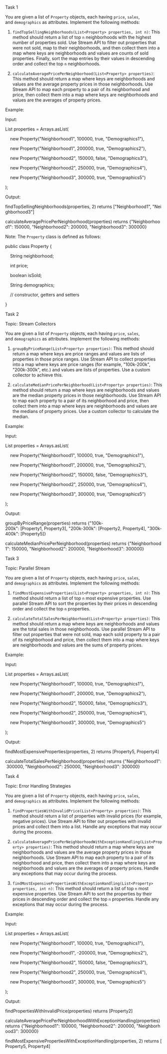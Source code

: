 Task 1

You are given a list of `Property` objects, each having `price`, `sales`, and `demographics` as attributes. Implement the following methods:

1. `findTopSellingNeighborhoods(List<Property> properties, int n)`: This method should return a list of top `n` neighborhoods with the highest number of properties sold. Use Stream API to filter out properties that were not sold, map to their neighborhoods, and then collect them into a map where keys are neighborhoods and values are counts of sold properties. Finally, sort the map entries by their values in descending order and collect the top `n` neighborhoods.
    
2. `calculateAveragePricePerNeighborhood(List<Property> properties)`: This method should return a map where keys are neighborhoods and values are the average property prices in those neighborhoods. Use Stream API to map each property to a pair of its neighborhood and price, then collect them into a map where keys are neighborhoods and values are the averages of property prices.
    

Example:

Input:

List<Property> properties = Arrays.asList(

    new Property("Neighborhood1", 100000, true, "Demographics1"),

    new Property("Neighborhood1", 200000, true, "Demographics2"),

    new Property("Neighborhood2", 150000, false, "Demographics3"),

    new Property("Neighborhood2", 250000, true, "Demographics4"),

    new Property("Neighborhood3", 300000, true, "Demographics5")

);

Output:

findTopSellingNeighborhoods(properties, 2) returns ["Neighborhood1", "Neighborhood3"]

calculateAveragePricePerNeighborhood(properties) returns {"Neighborhood1": 150000, "Neighborhood2": 200000, "Neighborhood3": 300000}

Note: The `Property` class is defined as follows:

public class Property {

    String neighborhood;

    int price;

    boolean isSold;

    String demographics;

    // constructor, getters and setters

}

Task 2

Topic: Stream Collectors

You are given a list of `Property` objects, each having `price`, `sales`, and `demographics` as attributes. Implement the following methods:

1. `groupByPriceRange(List<Property> properties)`: This method should return a map where keys are price ranges and values are lists of properties in those price ranges. Use Stream API to collect properties into a map where keys are price ranges (for example, "100k-200k", "200k-300k", etc.) and values are lists of properties. Use a custom collector to achieve this.
    
2. `calculateMedianPricePerNeighborhood(List<Property> properties)`: This method should return a map where keys are neighborhoods and values are the median property prices in those neighborhoods. Use Stream API to map each property to a pair of its neighborhood and price, then collect them into a map where keys are neighborhoods and values are the medians of property prices. Use a custom collector to calculate the median.
    

Example:

Input:

List<Property> properties = Arrays.asList(

    new Property("Neighborhood1", 100000, true, "Demographics1"),

    new Property("Neighborhood1", 200000, true, "Demographics2"),

    new Property("Neighborhood2", 150000, false, "Demographics3"),

    new Property("Neighborhood2", 250000, true, "Demographics4"),

    new Property("Neighborhood3", 300000, true, "Demographics5")

);

Output:

groupByPriceRange(properties) returns {"100k-200k": [Property1, Property3], "200k-300k": [Property2, Property4], "300k-400k": [Property5]}

calculateMedianPricePerNeighborhood(properties) returns {"Neighborhood1": 150000, "Neighborhood2": 200000, "Neighborhood3": 300000}

Task 3

Topic: Parallel Stream

You are given a list of `Property` objects, each having `price`, `sales`, and `demographics` as attributes. Implement the following methods:

1. `findMostExpensiveProperties(List<Property> properties, int n)`: This method should return a list of top `n` most expensive properties. Use parallel Stream API to sort the properties by their prices in descending order and collect the top `n` properties.
    
2. `calculateTotalSalesPerNeighborhood(List<Property> properties)`: This method should return a map where keys are neighborhoods and values are the total sales in those neighborhoods. Use parallel Stream API to filter out properties that were not sold, map each sold property to a pair of its neighborhood and price, then collect them into a map where keys are neighborhoods and values are the sums of property prices.
    

Example:

Input:

List<Property> properties = Arrays.asList(

    new Property("Neighborhood1", 100000, true, "Demographics1"),

    new Property("Neighborhood1", 200000, true, "Demographics2"),

    new Property("Neighborhood2", 150000, false, "Demographics3"),

    new Property("Neighborhood2", 250000, true, "Demographics4"),

    new Property("Neighborhood3", 300000, true, "Demographics5")

);

Output:

findMostExpensiveProperties(properties, 2) returns [Property5, Property4]

calculateTotalSalesPerNeighborhood(properties) returns {"Neighborhood1": 300000, "Neighborhood2": 250000, "Neighborhood3": 300000}

Task 4

Topic: Error Handling Strategies

You are given a list of `Property` objects, each having `price`, `sales`, and `demographics` as attributes. Implement the following methods:

1. `findPropertiesWithInvalidPrice(List<Property> properties)`: This method should return a list of properties with invalid prices (for example, negative prices). Use Stream API to filter out properties with invalid prices and collect them into a list. Handle any exceptions that may occur during the process.
    
2. `calculateAveragePricePerNeighborhoodWithExceptionHandling(List<Property> properties)`: This method should return a map where keys are neighborhoods and values are the average property prices in those neighborhoods. Use Stream API to map each property to a pair of its neighborhood and price, then collect them into a map where keys are neighborhoods and values are the averages of property prices. Handle any exceptions that may occur during the process.
    
3. `findMostExpensivePropertiesWithExceptionHandling(List<Property> properties, int n)`: This method should return a list of top `n` most expensive properties. Use Stream API to sort the properties by their prices in descending order and collect the top `n` properties. Handle any exceptions that may occur during the process.
    

Example:

Input:

List<Property> properties = Arrays.asList(

    new Property("Neighborhood1", 100000, true, "Demographics1"),

    new Property("Neighborhood1", -200000, true, "Demographics2"),

    new Property("Neighborhood2", 150000, false, "Demographics3"),

    new Property("Neighborhood2", 250000, true, "Demographics4"),

    new Property("Neighborhood3", 300000, true, "Demographics5")

);

Output:

findPropertiesWithInvalidPrice(properties) returns [Property2]

calculateAveragePricePerNeighborhoodWithExceptionHandling(properties) returns {"Neighborhood1": 100000, "Neighborhood2": 200000, "Neighborhood3": 300000}

findMostExpensivePropertiesWithExceptionHandling(properties, 2) returns [Property5, Property4]